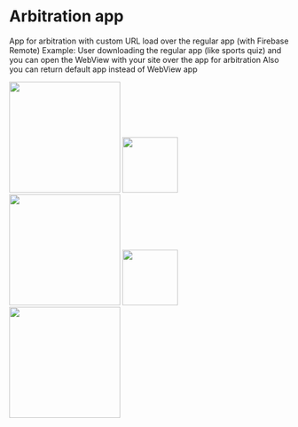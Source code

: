# Arbitration app
App for arbitration with custom URL load over the regular app (with Firebase Remote)
Example:
User downloading the regular app (like sports quiz) and you can open the WebView with your site over the app for arbitration
Also you can return default app instead of WebView app


<img src="https://user-images.githubusercontent.com/37842668/197244984-d8895823-fe2d-4005-8849-d3472b7f8631.png" width="200" /> <img src="https://user-images.githubusercontent.com/37842668/197246194-94c8e517-2f3f-4c73-853d-ad014c569eff.png" width="100" />  <img src="https://user-images.githubusercontent.com/37842668/197246051-b3ac20be-0b10-4ab2-a3d8-ef304fdcdf9b.png" width="200" /> <img src="https://user-images.githubusercontent.com/37842668/197246194-94c8e517-2f3f-4c73-853d-ad014c569eff.png" width="100" />  <img src="https://user-images.githubusercontent.com/37842668/197244984-d8895823-fe2d-4005-8849-d3472b7f8631.png" width="200" />
